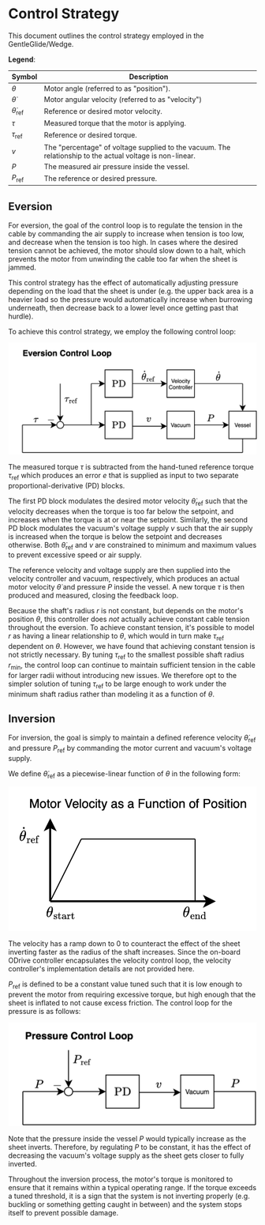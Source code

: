 # Control Strategy

This document outlines the control strategy employed in the GentleGlide/Wedge.

**Legend**:

| Symbol | Description |
|-|-|
| $\theta$ | Motor angle (referred to as "position"). |
| $\dot{\theta}$ | Motor angular velocity (referred to as "velocity") |
| $\dot{\theta}_{\text{ref}}$ | Reference or desired motor velocity. |
| $\tau$ | Measured torque that the motor is applying. |
| $\tau_{\text{ref}}$ | Reference or desired torque. |
| $v$ | The "percentage" of voltage supplied to the vacuum. The relationship to the actual voltage is non-linear. |
| $P$ | The measured air pressure inside the vessel. |
| $P_{\text{ref}}$ | The reference or desired pressure. |

## Eversion

For eversion, the goal of the control loop is to regulate the tension in the cable by commanding the air supply to increase when tension is too low, and decrease when the tension is too high. In cases where the desired tension cannot be achieved, the motor should slow down to a halt, which prevents the motor from unwinding the cable too far when the sheet is jammed.

This control strategy has the effect of automatically adjusting pressure depending on the load that the sheet is under (e.g. the upper back area is a heavier load so the pressure would automatically increase when burrowing underneath, then decrease back to a lower level once getting past that hurdle).

To achieve this control strategy, we employ the following control loop:

![](images/eversion_control_loop.png)

The measured torque $\tau$ is subtracted from the hand-tuned reference torque $\tau_{\text{ref}}$ which produces an error $e$ that is supplied as input to two separate proportional-derivative (PD) blocks.

The first PD block modulates the desired motor velocity $\dot{\theta}_{\text{ref}}$ such that the velocity decreases when the torque is too far below the setpoint, and increases when the torque is at or near the setpoint. Similarly, the second PD block modulates the vacuum's voltage supply $v$ such that the air supply is increased when the torque is below the setpoint and decreases otherwise. Both $\dot{\theta}_{\text{ref}}$ and $v$ are constrained to minimum and maximum values to prevent excessive speed or air supply.

The reference velocity and voltage supply are then supplied into the velocity controller and vacuum, respectively, which produces an actual motor velocity $\dot{\theta}$ and pressure $P$ inside the vessel. A new torque $\tau$ is then produced and measured, closing the feedback loop.

Because the shaft's radius $r$ is not constant, but depends on the motor's position $\theta$, this controller does *not* actually achieve constant cable tension throughout the eversion. To achieve constant tension, it's possible to model $r$ as having a linear relationship to $\theta$, which would in turn make $\tau_{\text{ref}}$ dependent on $\theta$. However, we have found that achieving constant tension is not strictly necessary. By tuning $\tau_{\text{ref}}$ to the smallest possible shaft radius $r_{\text{min}}$, the control loop can continue to maintain sufficient tension in the cable for larger radii without introducing new issues. We therefore opt to the simpler solution of tuning $\tau_{\text{ref}}$ to be large enough to work under the minimum shaft radius rather than modeling it as a function of $\theta$.

## Inversion

For inversion, the goal is simply to maintain a defined reference velocity $\dot{\theta}_{\text{ref}}$ and pressure $P_{\text{ref}}$ by commanding the motor current and vacuum's voltage supply.

We define $\dot{\theta}_{\text{ref}}$ as a piecewise-linear function of $\theta$ in the following form:

![](images/inversion_theta_dot.png)

The velocity has a ramp down to $0$ to counteract the effect of the sheet inverting faster as the radius of the shaft increases. Since the on-board ODrive controller encapsulates the velocity control loop, the velocity controller's implementation details are not provided here.

$P_{\text{ref}}$ is defined to be a constant value tuned such that it is low enough to prevent the motor from requiring excessive torque, but high enough that the sheet is inflated to not cause excess friction. The control loop for the pressure is as follows:

![](images/pressure_control_loop.png)

Note that the pressure inside the vessel $P$ would typically increase as the sheet inverts. Therefore, by regulating $P$ to be constant, it has the effect of decreasing the vacuum's voltage supply as the sheet gets closer to fully inverted.

Throughout the inversion process, the motor's torque is monitored to ensure that it remains within a typical operating range. If the torque exceeds a tuned threshold, it is a sign that the system is not inverting properly (e.g. buckling or something getting caught in between) and the system stops itself to prevent possible damage.
